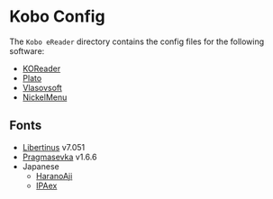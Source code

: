 # Kobo Config

The `Kobo eReader` directory contains the config files for the following software:

- [KOReader](https://github.com/koreader/koreader/wiki/Installation-on-Kobo-devices)
- [Plato](https://github.com/baskerville/plato/blob/master/doc/GUIDE.md)
- [Vlasovsoft](https://wiki.vlasovsoft.net/doku.php?id=en:installation)
- [NickelMenu](https://github.com/pgaskin/NickelMenu)

## Fonts

- [Libertinus](https://github.com/alerque/libertinus) v7.051
- [Pragmasevka](https://github.com/shytikov/pragmasevka) v1.6.6
- Japanese
    - [HaranoAji](https://github.com/trueroad/HaranoAjiFonts)
    - [IPAex](https://ja.wikipedia.org/wiki/IPA%E3%83%95%E3%82%A9%E3%83%B3%E3%83%88#IPAex%E3%83%95%E3%82%A9%E3%83%B3%E3%83%88)
